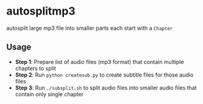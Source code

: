 # autosplitmp3
autosplit large mp3 file into smaller parts each start with a `Chapter`

## Usage

* **Step 1**: Prepare list of audio files (mp3 format) that contain multiple chapters to split
* **Step 2**: Run `python createsub.py` to create subtitle files for those audio files
* **Step 3**: Run `./subsplit.sh` to split audio files into smaller audio files that contain only single chapter

